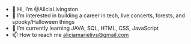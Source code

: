 - 👋 Hi, I’m @AliciaLivingston
- 👀 I’m interested in building a career in tech, live concerts, forests, and spooky/Halloween things 
- 🌱 I’m currently learning JAVA, SQL, HTML, CSS, JavaScript
- 📫 How to reach me aliciamarielivs@gmail.com

